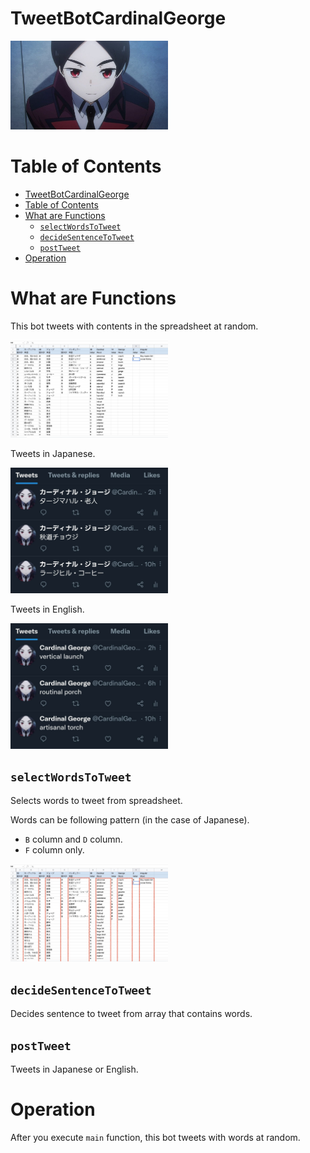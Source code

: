 # TweetBotCardinalGeorge

<img width="50%" alt="Cardinal George" src="./img/01-01_outline.jpg">

# Table of Contents

- [TweetBotCardinalGeorge](#tweetbotcardinalgeorge)
- [Table of Contents](#table-of-contents)
- [What are Functions](#what-are-functions)
  - [`selectWordsToTweet`](#selectwordstotweet)
  - [`decideSentenceToTweet`](#decidesentencetotweet)
  - [`postTweet`](#posttweet)
- [Operation](#operation)

# What are Functions

This bot tweets with contents in the spreadsheet at random.

<img width="50%" alt="" src="./img/02-01_function.jpg">

Tweets in Japanese.

<img width="50%" alt="Bot tweets at random in Japanese." src="./img/02-02_tweet_jp.jpg">

Tweets in English.

<img width="50%" alt="Bot tweets at random in English" src="./img/02-03_tweet_en.jpg">

## `selectWordsToTweet`

Selects words to tweet from spreadsheet.

Words can be following pattern (in the case of Japanese).

- `B` column and `D` column.
- `F` column only.

<img width="50%" alt="Bot selects words from specific columns." src="./img/03-01_selectWordsToTweet.jpg">

## `decideSentenceToTweet`

Decides sentence to tweet from array that contains words.

## `postTweet`

Tweets in Japanese or English.

# Operation

After you execute `main` function, this bot tweets with words at random.
